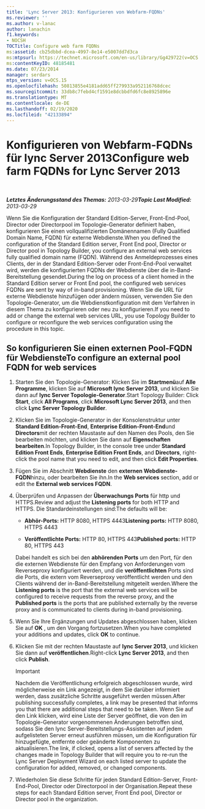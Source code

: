 ```yaml
---
title: 'Lync Server 2013: Konfigurieren von Webfarm-FQDNs'
ms.reviewer: ''
ms.author: v-lanac
author: lanachin
f1.keywords:
- NOCSH
TOCTitle: Configure web farm FQDNs
ms:assetid: cb25dbbd-dcea-4997-8e14-e5007dd7d3ca
ms:mtpsurl: https://technet.microsoft.com/en-us/library/Gg429722(v=OCS.15)
ms:contentKeyID: 48185481
ms.date: 07/23/2014
manager: serdars
mtps_version: v=OCS.15
ms.openlocfilehash: 50813855e4181add65ff279933a952116768dcec
ms.sourcegitcommit: 33db8c7febd4cf1591e8dcbbdfd6fc8e8925896e
ms.translationtype: MT
ms.contentlocale: de-DE
ms.lasthandoff: 02/19/2020
ms.locfileid: "42133894"
---
```

<div data-xmlns="http://www.w3.org/1999/xhtml">

<div class="topic" data-xmlns="http://www.w3.org/1999/xhtml" data-msxsl="urn:schemas-microsoft-com:xslt" data-cs="http://msdn.microsoft.com/">

<div data-asp="https://msdn2.microsoft.com/asp">

# <a name="configure-web-farm-fqdns-for-lync-server-2013"></a><span data-ttu-id="3042d-102">Konfigurieren von Webfarm-FQDNs für lync Server 2013</span><span class="sxs-lookup"><span data-stu-id="3042d-102">Configure web farm FQDNs for Lync Server 2013</span></span>

</div>

<div id="mainSection">

<div id="mainBody">

<span> </span>

<span data-ttu-id="3042d-103">_**Letztes Änderungsstand des Themas:** 2013-03-29_</span><span class="sxs-lookup"><span data-stu-id="3042d-103">_**Topic Last Modified:** 2013-03-29_</span></span>

<span data-ttu-id="3042d-104">Wenn Sie die Konfiguration der Standard Edition-Server, Front-End-Pool, Director oder Directorpool im Topologie-Generator definiert haben, konfigurieren Sie einen vollqualifizierten Domänennamen (Fully Qualified Domain Name, FQDN) für externe Webdienste.</span><span class="sxs-lookup"><span data-stu-id="3042d-104">When you defined the configuration of the Standard Edition server, Front End pool, Director or Director pool in Topology Builder, you configure an external web services fully qualified domain name (FQDN).</span></span> <span data-ttu-id="3042d-105">Während des Anmeldeprozesses eines Clients, der in der Standard Edition-Server oder Front-End-Pool verwaltet wird, werden die konfigurierten FQDNs der Webdienste über die in-Band-Bereitstellung gesendet.</span><span class="sxs-lookup"><span data-stu-id="3042d-105">During the log on process of a client homed in the Standard Edition server or Front End pool, the configured web services FQDNs are sent by way of in-band provisioning.</span></span> <span data-ttu-id="3042d-106">Wenn Sie die URL für externe Webdienste hinzufügen oder ändern müssen, verwenden Sie den Topologie-Generator, um die Webdienstkonfiguration mit dem Verfahren in diesem Thema zu konfigurieren oder neu zu konfigurieren.</span><span class="sxs-lookup"><span data-stu-id="3042d-106">If you need to add or change the external web services URL, you use Topology Builder to configure or reconfigure the web services configuration using the procedure in this topic.</span></span>

<div>

## <a name="to-configure-an-external-pool-fqdn-for-web-services"></a><span data-ttu-id="3042d-107">So konfigurieren Sie einen externen Pool-FQDN für Webdienste</span><span class="sxs-lookup"><span data-stu-id="3042d-107">To configure an external pool FQDN for web services</span></span>

1.  <span data-ttu-id="3042d-108">Starten Sie den Topologie-Generator: Klicken Sie im **Startmenü**auf **Alle Programme**, klicken Sie auf **Microsoft lync Server 2013**, und klicken Sie dann auf **lync Server Topologie-Generator**.</span><span class="sxs-lookup"><span data-stu-id="3042d-108">Start Topology Builder: Click **Start**, click **All Programs**, click **Microsoft Lync Server 2013**, and then click **Lync Server Topology Builder**.</span></span>

2.  <span data-ttu-id="3042d-109">Klicken Sie im Topologie-Generator in der Konsolenstruktur unter **Standard Edition-Front-End**, **Enterprise Edition-Front-End**und **Directors**mit der rechten Maustaste auf den Namen des Pools, den Sie bearbeiten möchten, und klicken Sie dann auf **Eigenschaften bearbeiten**.</span><span class="sxs-lookup"><span data-stu-id="3042d-109">In Topology Builder, in the console tree under **Standard Edition Front Ends**, **Enterprise Edition Front Ends**, and **Directors**, right-click the pool name that you need to edit, and then click **Edit Properties**.</span></span>

3.  <span data-ttu-id="3042d-110">Fügen Sie im Abschnitt **Webdienste** den **externen Webdienste-FQDN**hinzu, oder bearbeiten Sie ihn.</span><span class="sxs-lookup"><span data-stu-id="3042d-110">In the **Web services** section, add or edit the **External web services FQDN**.</span></span>

4.  <span data-ttu-id="3042d-111">Überprüfen und Anpassen der **Überwachungs Ports** für http und HTTPS.</span><span class="sxs-lookup"><span data-stu-id="3042d-111">Review and adjust the **Listening ports** for both HTTP and HTTPS.</span></span> <span data-ttu-id="3042d-112">Die Standardeinstellungen sind:</span><span class="sxs-lookup"><span data-stu-id="3042d-112">The defaults will be:</span></span>
    
      - <span data-ttu-id="3042d-113">**Abhör-Ports:** HTTP 8080, HTTPS 4443</span><span class="sxs-lookup"><span data-stu-id="3042d-113">**Listening ports:** HTTP 8080, HTTPS 4443</span></span>
    
      - <span data-ttu-id="3042d-114">**Veröffentlichte Ports:** HTTP 80, HTTPS 443</span><span class="sxs-lookup"><span data-stu-id="3042d-114">**Published ports:** HTTP 80, HTTPS 443</span></span>
    
    <span data-ttu-id="3042d-115">Dabei handelt es sich bei den **abhörenden Ports** um den Port, für den die externen Webdienste für den Empfang von Anforderungen vom Reverseproxy konfiguriert werden, und die **veröffentlichten** Ports sind die Ports, die extern vom Reverseproxy veröffentlicht werden und den Clients während der in-Band-Bereitstellung mitgeteilt werden.</span><span class="sxs-lookup"><span data-stu-id="3042d-115">Where the **Listening ports** is the port that the external web services will be configured to receive requests from the reverse proxy, and the **Published ports** is the ports that are published externally by the reverse proxy and is communicated to clients during in-band provisioning.</span></span>

5.  <span data-ttu-id="3042d-116">Wenn Sie Ihre Ergänzungen und Updates abgeschlossen haben, klicken Sie auf **OK** , um den Vorgang fortzusetzen.</span><span class="sxs-lookup"><span data-stu-id="3042d-116">When you have completed your additions and updates, click **OK** to continue.</span></span>

6.  <span data-ttu-id="3042d-117">Klicken Sie mit der rechten Maustaste auf **lync Server 2013**, und klicken Sie dann auf **veröffentlichen**.</span><span class="sxs-lookup"><span data-stu-id="3042d-117">Right-click **Lync Server 2013**, and then click **Publish**.</span></span>
    
    <div>
    

    > [!IMPORTANT]  
    > <span data-ttu-id="3042d-118">Nachdem die Veröffentlichung erfolgreich abgeschlossen wurde, wird möglicherweise ein Link angezeigt, in dem Sie darüber informiert werden, dass zusätzliche Schritte ausgeführt werden müssen.</span><span class="sxs-lookup"><span data-stu-id="3042d-118">After publishing successfully completes, a link may be presented that informs you that there are additional steps that need to be taken.</span></span> <span data-ttu-id="3042d-119">Wenn Sie auf den Link klicken, wird eine Liste der Server geöffnet, die von den im Topologie-Generator vorgenommenen Änderungen betroffen sind, sodass Sie den lync Server-Bereitstellungs-Assistenten auf jedem aufgelisteten Server erneut ausführen müssen, um die Konfiguration für hinzugefügte, entfernte oder geänderte Komponenten zu aktualisieren.</span><span class="sxs-lookup"><span data-stu-id="3042d-119">The link, if clicked, opens a list of servers affected by the changes made in Topology Builder that will require you to re-run the Lync Server Deployment Wizard on each listed server to update the configuration for added, removed, or changed components.</span></span>

    
    </div>

7.  <span data-ttu-id="3042d-120">Wiederholen Sie diese Schritte für jeden Standard Edition-Server, Front-End-Pool, Director oder Directorpool in der Organisation.</span><span class="sxs-lookup"><span data-stu-id="3042d-120">Repeat these steps for each Standard Edition server, Front End pool, Director or Director pool in the organization.</span></span>

</div>

</div>

<span> </span>

</div>

</div>

</div>

